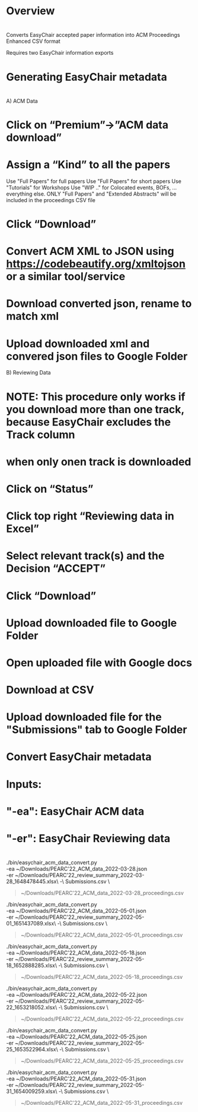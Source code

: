 #
# Overview
#
Converts EasyChair accepted paper information into ACM Proceedings Enhanced CSV format

Requires two EasyChair information exports

#
# Generating EasyChair metadata
#

A) ACM Data

# Click on “Premium”->”ACM data download”
# Assign a “Kind” to all the papers

Use "Full Papers" for full papers
Use "Full Papers" for short papers
Use "Tutorials" for Workshops
Use "WIP .." for Colocated events, BOFs, ... everything else.
ONLY "Full Papers" and "Extended Abstracts" will be included in the proceedings CSV file

# Click “Download”
# Convert ACM XML to JSON using https://codebeautify.org/xmltojson or a similar tool/service
# Download converted json, rename to match xml
# Upload downloaded xml and convered json files to Google Folder


B) Reviewing Data

# NOTE: This procedure only works if you download more than one track, because EasyChair excludes the Track column
#       when only onen track is downloaded

# Click on “Status”
# Click top right “Reviewing data in Excel”
# Select relevant track(s) and the Decision “ACCEPT”
# Click “Download”
# Upload downloaded file to Google Folder
# Open uploaded file with Google docs
# Download at CSV
# Upload downloaded file for the "Submissions" tab to Google Folder



#
# Convert EasyChair metadata
# Inputs:
#   "-ea": EasyChair ACM data
#   "-er": EasyChair Reviewing data
#

./bin/easychair_acm_data_convert.py \
   -ea ~/Downloads/PEARC\'22_ACM_data_2022-03-28.json \
   -er ~/Downloads/PEARC\'22_review_summary_2022-03-28_1648478445.xlsx\ -\ Submissions.csv \
   >~/Downloads/PEARC\'22_ACM_data_2022-03-28_proceedings.csv

./bin/easychair_acm_data_convert.py \
   -ea ~/Downloads/PEARC\'22_ACM_data_2022-05-01.json \
   -er ~/Downloads/PEARC\'22_review_summary_2022-05-01_1651437089.xlsx\ -\ Submissions.csv \
   >~/Downloads/PEARC\'22_ACM_data_2022-05-01_proceedings.csv

./bin/easychair_acm_data_convert.py \
   -ea ~/Downloads/PEARC\'22_ACM_data_2022-05-18.json \
   -er ~/Downloads/PEARC\'22_review_summary_2022-05-18_1652888285.xlsx\ -\ Submissions.csv \
   >~/Downloads/PEARC\'22_ACM_data_2022-05-18_proceedings.csv

./bin/easychair_acm_data_convert.py \
   -ea ~/Downloads/PEARC\'22_ACM_data_2022-05-22.json \
   -er ~/Downloads/PEARC\'22_review_summary_2022-05-22_1653218052.xlsx\ -\ Submissions.csv \
   >~/Downloads/PEARC\'22_ACM_data_2022-05-22_proceedings.csv

./bin/easychair_acm_data_convert.py \
   -ea ~/Downloads/PEARC\'22_ACM_data_2022-05-25.json \
   -er ~/Downloads/PEARC\'22_review_summary_2022-05-25_1653522964.xlsx\ -\ Submissions.csv \
   >~/Downloads/PEARC\'22_ACM_data_2022-05-25_proceedings.csv

./bin/easychair_acm_data_convert.py \
   -ea ~/Downloads/PEARC\'22_ACM_data_2022-05-31.json \
   -er ~/Downloads/PEARC\'22_review_summary_2022-05-31_1654009259.xlsx\ -\ Submissions.csv \
   >~/Downloads/PEARC\'22_ACM_data_2022-05-31_proceedings.csv
